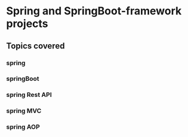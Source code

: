 # Spring and SpringBoot-framework  projects

## Topics covered
### spring
### springBoot
### spring Rest API
### spring MVC
### spring AOP


